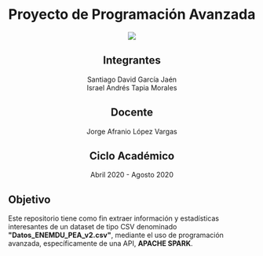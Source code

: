 <h1 align="center"> Proyecto de Programación Avanzada </h1>

<p align="center">
  <img src=https://www.utpl.edu.ec/manual_imagen/images/institucional/UTPL-INSTITUCIONAL-color.jpg />
</p>

<div align="center">
<h2>Integrantes</h2>
Santiago David García Jaén<br>
Israel Andrés Tapia Morales<br>
<h2>Docente</h2>
Jorge Afranio López Vargas
<h2>Ciclo Académico</h2>
Abril 2020 - Agosto 2020 </div>

## Objetivo
Este repositorio tiene como fin extraer información y estadísticas interesantes de un dataset de tipo CSV denominado <b>"Datos_ENEMDU_PEA_v2.csv"</b>, mediante el uso de programación avanzada, específicamente de una API, <b>APACHE SPARK</b>.
